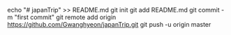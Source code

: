 echo "# japanTrip" >> README.md
git init
git add README.md
git commit -m "first commit"
git remote add origin https://github.com/Gwanghyeon/japanTrip.git
git push -u origin master
